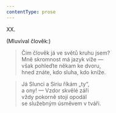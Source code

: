 ```yaml
---
contentType: prose
---
```


XX.

(Mluvíval člověk:)

> Čím člověk já ve světů kruhu jsem?  
> Mně skromnost má jazyk víže —  
> však pohleďte někam ke dvoru,  
> hned znáte, kdo sluha, kdo kníže.

> Já Slunci a Siriu říkám „ty“,  
> a ony! — Vzdor skvělé záři  
> vždy pokorně stojí opodál  
> se služebným úsměvem v tváři.
